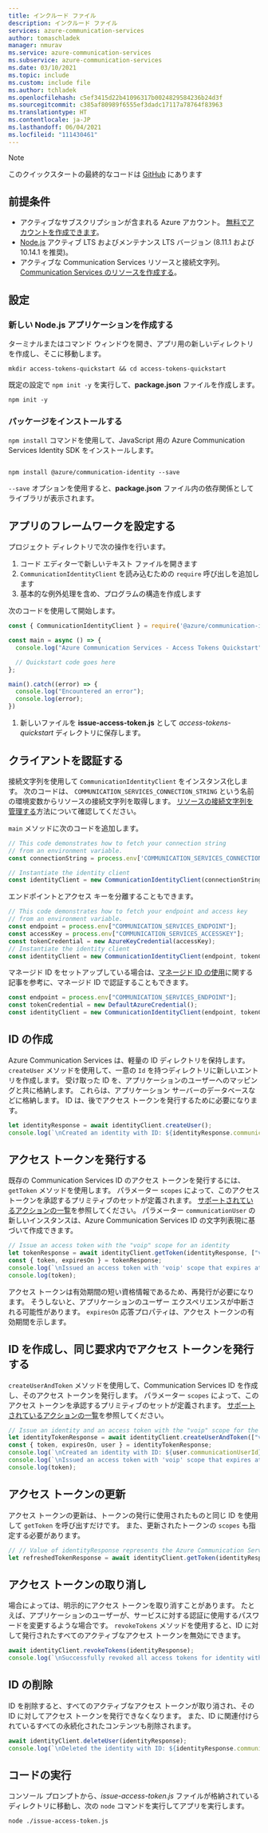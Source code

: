 ```yaml
---
title: インクルード ファイル
description: インクルード ファイル
services: azure-communication-services
author: tomaschladek
manager: nmurav
ms.service: azure-communication-services
ms.subservice: azure-communication-services
ms.date: 03/10/2021
ms.topic: include
ms.custom: include file
ms.author: tchladek
ms.openlocfilehash: c5ef3415d22b41096317b0024829584236b24d3f
ms.sourcegitcommit: c385af80989f6555ef3dadc17117a78764f83963
ms.translationtype: HT
ms.contentlocale: ja-JP
ms.lasthandoff: 06/04/2021
ms.locfileid: "111430461"
---
```

> [!NOTE]
> このクイックスタートの最終的なコードは [GitHub](https://github.com/Azure-Samples/communication-services-javascript-quickstarts/tree/main/access-tokens-quickstart) にあります

## <a name="prerequisites"></a>前提条件

- アクティブなサブスクリプションが含まれる Azure アカウント。 [無料でアカウントを作成できます](https://azure.microsoft.com/free/?WT.mc_id=A261C142F)。
- [Node.js](https://nodejs.org/) アクティブ LTS およびメンテナンス LTS バージョン (8.11.1 および 10.14.1 を推奨)。
- アクティブな Communication Services リソースと接続文字列。 [Communication Services のリソースを作成する](../create-communication-resource.md)。

## <a name="setting-up"></a>設定

### <a name="create-a-new-nodejs-application"></a>新しい Node.js アプリケーションを作成する

ターミナルまたはコマンド ウィンドウを開き、アプリ用の新しいディレクトリを作成し、そこに移動します。

```console
mkdir access-tokens-quickstart && cd access-tokens-quickstart
```

既定の設定で `npm init -y` を実行して、**package.json** ファイルを作成します。

```console
npm init -y
```

### <a name="install-the-package"></a>パッケージをインストールする

`npm install` コマンドを使用して、JavaScript 用の Azure Communication Services Identity SDK をインストールします。

```console

npm install @azure/communication-identity --save

```

`--save` オプションを使用すると、**package.json** ファイル内の依存関係としてライブラリが表示されます。

## <a name="set-up-the-app-framework"></a>アプリのフレームワークを設定する

プロジェクト ディレクトリで次の操作を行います。

1. コード エディターで新しいテキスト ファイルを開きます
1. `CommunicationIdentityClient` を読み込むための `require` 呼び出しを追加します
1. 基本的な例外処理を含め、プログラムの構造を作成します

次のコードを使用して開始します。

```javascript
const { CommunicationIdentityClient } = require('@azure/communication-identity');

const main = async () => {
  console.log("Azure Communication Services - Access Tokens Quickstart")

  // Quickstart code goes here
};

main().catch((error) => {
  console.log("Encountered an error");
  console.log(error);
})
```

1. 新しいファイルを **issue-access-token.js** として *access-tokens-quickstart* ディレクトリに保存します。

## <a name="authenticate-the-client"></a>クライアントを認証する

接続文字列を使用して `CommunicationIdentityClient` をインスタンス化します。 次のコードは、 `COMMUNICATION_SERVICES_CONNECTION_STRING` という名前の環境変数からリソースの接続文字列を取得します。 [リソースの接続文字列を管理する](../create-communication-resource.md#store-your-connection-string)方法について確認してください。

`main` メソッドに次のコードを追加します。

```javascript
// This code demonstrates how to fetch your connection string
// from an environment variable.
const connectionString = process.env['COMMUNICATION_SERVICES_CONNECTION_STRING'];

// Instantiate the identity client
const identityClient = new CommunicationIdentityClient(connectionString);
```

エンドポイントとアクセス キーを分離することもできます。
```javascript
// This code demonstrates how to fetch your endpoint and access key
// from an environment variable.
const endpoint = process.env["COMMUNICATION_SERVICES_ENDPOINT"];
const accessKey = process.env["COMMUNICATION_SERVICES_ACCESSKEY"];
const tokenCredential = new AzureKeyCredential(accessKey);
// Instantiate the identity client
const identityClient = new CommunicationIdentityClient(endpoint, tokenCredential)
```

マネージド ID をセットアップしている場合は、[マネージド ID の使用](../managed-identity.md)に関する記事を参考に、マネージド ID で認証することもできます。
```javascript
const endpoint = process.env["COMMUNICATION_SERVICES_ENDPOINT"];
const tokenCredential = new DefaultAzureCredential();
const identityClient = new CommunicationIdentityClient(endpoint, tokenCredential);
```

## <a name="create-an-identity"></a>ID の作成

Azure Communication Services は、軽量の ID ディレクトリを保持します。 `createUser` メソッドを使用して、一意の `Id` を持つディレクトリに新しいエントリを作成します。 受け取った ID を、アプリケーションのユーザーへのマッピングと共に格納します。 これらは、アプリケーション サーバーのデータベースなどに格納します。 ID は、後でアクセス トークンを発行するために必要になります。

```javascript
let identityResponse = await identityClient.createUser();
console.log(`\nCreated an identity with ID: ${identityResponse.communicationUserId}`);
```

## <a name="issue-access-tokens"></a>アクセス トークンを発行する

既存の Communication Services ID のアクセス トークンを発行するには、`getToken` メソッドを使用します。 パラメーター `scopes` によって、このアクセス トークンを承認するプリミティブのセットが定義されます。 [サポートされているアクションの一覧](../../concepts/authentication.md)を参照してください。 パラメーター `communicationUser` の新しいインスタンスは、Azure Communication Services ID の文字列表現に基づいて作成できます。

```javascript
// Issue an access token with the "voip" scope for an identity
let tokenResponse = await identityClient.getToken(identityResponse, ["voip"]);
const { token, expiresOn } = tokenResponse;
console.log(`\nIssued an access token with 'voip' scope that expires at ${expiresOn}:`);
console.log(token);
```

アクセス トークンは有効期間の短い資格情報であるため、再発行が必要になります。 そうしないと、アプリケーションのユーザー エクスペリエンスが中断される可能性があります。 `expiresOn` 応答プロパティは、アクセス トークンの有効期間を示します。

## <a name="create-an-identity-and-issue-an-access-token-within-the-same-request"></a>ID を作成し、同じ要求内でアクセス トークンを発行する

`createUserAndToken` メソッドを使用して、Communication Services ID を作成し、そのアクセス トークンを発行します。 パラメーター `scopes` によって、このアクセス トークンを承認するプリミティブのセットが定義されます。 [サポートされているアクションの一覧](../../concepts/authentication.md)を参照してください。

```javascript
// Issue an identity and an access token with the "voip" scope for the new identity
let identityTokenResponse = await identityClient.createUserAndToken(["voip"]);
const { token, expiresOn, user } = identityTokenResponse;
console.log(`\nCreated an identity with ID: ${user.communicationUserId}`);
console.log(`\nIssued an access token with 'voip' scope that expires at ${expiresOn}:`);
console.log(token);
```

## <a name="refresh-access-tokens"></a>アクセス トークンの更新

アクセス トークンの更新は、トークンの発行に使用されたものと同じ ID を使用して `getToken` を呼び出すだけです。 また、更新されたトークンの `scopes` も指定する必要があります。

```javascript
// // Value of identityResponse represents the Azure Communication Services identity stored during identity creation and then used to issue the tokens being refreshed
let refreshedTokenResponse = await identityClient.getToken(identityResponse, ["voip"]);
```


## <a name="revoke-access-tokens"></a>アクセス トークンの取り消し

場合によっては、明示的にアクセス トークンを取り消すことがあります。 たとえば、アプリケーションのユーザーが、サービスに対する認証に使用するパスワードを変更するような場合です。 `revokeTokens` メソッドを使用すると、ID に対して発行されたすべてのアクティブなアクセス トークンを無効にできます。

```javascript
await identityClient.revokeTokens(identityResponse);
console.log(`\nSuccessfully revoked all access tokens for identity with ID: ${identityResponse.communicationUserId}`);
```

## <a name="delete-an-identity"></a>ID の削除

ID を削除すると、すべてのアクティブなアクセス トークンが取り消され、その ID に対してアクセス トークンを発行できなくなります。 また、ID に関連付けられているすべての永続化されたコンテンツも削除されます。

```javascript
await identityClient.deleteUser(identityResponse);
console.log(`\nDeleted the identity with ID: ${identityResponse.communicationUserId}`);
```

## <a name="run-the-code"></a>コードの実行

コンソール プロンプトから、*issue-access-token.js* ファイルが格納されているディレクトリに移動し、次の `node` コマンドを実行してアプリを実行します。

```console
node ./issue-access-token.js
```
